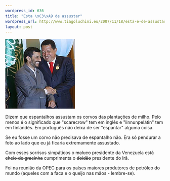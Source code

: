 ```yaml
--- 
wordpress_id: 636
title: "Esta \xC3\xA9 de assustar"
wordpress_url: http://www.tiagoluchini.eu/2007/11/18/esta-e-de-assustar/
layout: post
---
```

![](/wp-content/uploads/2007/11/0732156.jpg)

Dizem que espantalhos assustam os corvos das plantações de milho. Pelo menos é o significado que "scarecrow" tem em inglês e "linnunpelätin" tem em finlandês. Em português não deixa de ser "espantar" alguma coisa.

Se eu fosse um corvo não precisava de espantalho não. Era só pendurar a foto ao lado que eu já ficaria extremamente assustado.

Com esses sorrisos simpáticos o <strike>maluco</strike> presidente da Venezuela <strike>está cheio de gracinha</strike> cumprimenta o <strike>doidão</strike> presidente do Irã.

Foi na reunião da OPEC para os países maiores produtores de petróleo do mundo (aqueles com a faca e o queijo nas mãos - lembre-se).
